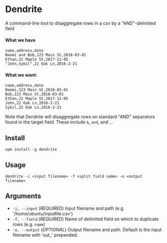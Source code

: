# Dendrite

A command-line tool to disaggregate rows in a csv by a "AND"-delimited field

#### What we have
```CSV
name,address,date
Naomi and Bob,123 Main St,2018-03-01
Ethan,22 Maple St,2017-12-05
"John,Sybil",22 Oak Ln,2016-2-21
```

#### What we want:
```CSV
name,address,date
Naomi,123 Main St,2018-03-01
Bob,123 Main St,2018-03-01
Ethan,22 Maple St,2017-12-05
John,22 Oak Ln,2016-2-21
Sybil,22 Oak Ln,2016-2-21
```

Note that Dendrite will disaggregate rows on standard "AND" separators found in the target field. These include `&`, `and`, and `,`.

## Install
`npm install -g dendrite`

## Usage

`dendrite -i <input filename> -f <split field name> -o <output filename>`

## Arguments
* `-i, --input` (_REQUIRED_) Input filename and path (e.g. '/home/ubuntu/inputfile.csv')
* `-f, --field` (_REQUIRED_) Name of delimited field on which to duplicate rows (e.g. `name`)
* `-o, --output` (_OPTIONAL_) Output filename and path. Default is the input filename with 'out_' prepended.
